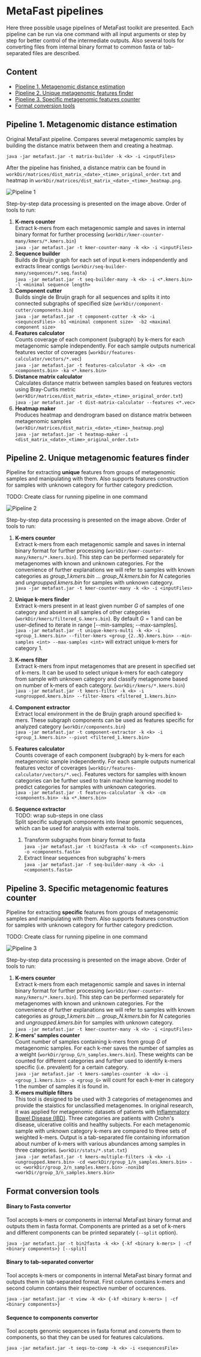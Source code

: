 # MetaFast pipelines
Here three possible usage pipelines of MetaFast toolkit are presented. Each pipeline can be run via one command with all input arguments or step by step for better control of the intermediate outputs. Also several tools for converting files from internal binary format to common fasta or tab-separated files are described.

## Content

* [Pipeline 1. Metagenomic distance estimation](#pipeline-1-metagenomic-distance-estimation)
* [Pipeline 2. Unique metagenomic features finder](#pipeline-2-unique-metagenomic-features-finder)
* [Pipeline 3. Specific metagenomic features counter](#pipeline-3-specific-metagenomic-features-counter)
* [Format conversion tools](#format-conversion-tools)

## Pipeline 1. Metagenomic distance estimation

Original MetaFast pipeline. Compares several metagenomic samples by building the distance matrix between them and creating a heatmap.

`
java -jar metafast.jar -t matrix-builder -k <k> -i <inputFiles>
`

After the pipeline has finished, a distance matrix can be found in `workDir/matrices/dist_matrix_<date>_<time>_original_order.txt` and heatmap in `workDir/matrices/dist_matrix_<date>_<time>_heatmap.png`.

![Pipeline 1](img/pipe1.svg)

Step-by-step data processing is presented on the image above. Order of tools to run:

1. **K-mers counter**  
Extract k-mers from each metagenomic sample and saves in internal binary format for further processing (`workDir/kmer-counter-many/kmers/*.kmers.bin`)  
`
java -jar metafast.jar -t kmer-counter-many -k <k> -i <inputFiles>
`
2. **Sequence builder**  
Builds de Bruijn graph for each set of input k-mers independently and extracts linear contigs (`workDir/seq-builder-many/sequences/*.seq.fasta`)  
`
java -jar metafast.jar -t seq-builder-many -k <k> -i <*.kmers.bin> -l <minimal sequence length>
`
3. **Component cutter**  
Builds single de Bruijn graph for all sequences and splits it into connected subgraphs of specified size (`workDir/component-cutter/components.bin`)  
`
java -jar metafast.jar -t component-cutter -k <k> -i <sequncesFiles> -b1 <minimal component size>  -b2 <maximal component size>
`
4. **Features calculator**  
Counts coverage of each component (subgraph) by k-mers for each metagenomic sample independently. For each sample outputs numerical features vector of coverages  (`workDir/features-calculator/vectors/*.vec`)  
`
java -jar metafast.jar -t features-calculator -k <k> -cm <components.bin> -ka <*.kmers.bin>
`
5. **Distance matrix calculator**  
Calculates distance matrix between samples based on features vectors using Bray-Curtis metric (`workDir/matrices/dist_matrix_<date>_<time>_original_order.txt`)  
`
java -jar metafast.jar -t dist-matrix-calculator --features <*.vec>
`
6. **Heatmap maker**  
Produces heatmap and dendrogram based on distance matrix between metagenomic samples (`workDir/matrices/dist_matrix_<date>_<time>_heatmap.png`)  
`
java -jar metafast.jar -t heatmap-maker -i <dist_matrix_<date>_<time>_original_order.txt>
`


## Pipeline 2. Unique metagenomic features finder

Pipeline for extracting **unique** features from groups of metagenomic samples and manipulating with them. Also supports features construction for samples with unknown category for further category prediction.

TODO: Create class for running pipeline in one command

![Pipeline 2](img/pipe2.svg)

Step-by-step data processing is presented on the image above. Order of tools to run:

1. **K-mers counter**  
Extract k-mers from each metagenomic sample and saves in internal binary format for further processing (`workDir/kmer-counter-many/kmers/*.kmers.bin`). This step can be performed separately for metagenomes with known and unknown categories. For the convenience of further explanations we will refer to samples with known categories as _group\_1.kmers.bin_ ... _group\_N.kmers.bin_ for $N$ categories and _ungroupped.kmers.bin_ for samples with unknown category.   
`
java -jar metafast.jar -t kmer-counter-many -k <k> -i <inputFiles>
`
2. **Unique k-mers finder**  
Extract k-mers present in at least given number $G$ of samples of one category and absent in all samples of other categories (`workDir/kmers/filtered_G.kmers.bin`). By default $G=1$ and can be user-defined to iterate in range [--min-samples; --max-samples].  
`
java -jar metafast.jar -t unique-kmers-multi -k <k> -i <group_1.kmers.bin> --filter-kmers <group_{2..N}.kmers.bin> --min-samples <int> --max-samples <int>
` will extract unique k-mers for category $1$.
3. **K-mers filter**  
Extract k-mers from input metagenomes that are present in specified set of k-mers. It can be used to select unique k-mers for each category from sample with unknown category and classify metagenome based on number of k-mers of each category. (`workDir/kmers/*.kmers.bin`)  
`
java -jar metafast.jar -t kmers-filter -k <k> -i <ungroupped.kmers.bin> --filter-kmers <filtered_1.kmers.bin>
`
4. **Component extractor**  
Extract local environment in the de Bruijn graph around specified k-mers. These subgraph components can be used as features specific for analyzed category  (`workDir/components.bin`)  
`
java -jar metafast.jar -t component-extractor -k <k> -i <group_1.kmers.bin> --pivot <filtered_1.kmers.bin>
`
5. **Features calculator**  
Counts coverage of each component (subgraph) by k-mers for each metagenomic sample independently. For each sample outputs numerical features vector of coverages  (`workDir/features-calculator/vectors/*.vec`). Features vectors for samples with known categories can be further used to train machine learning model to predict categories for samples with unknown categories.  
`
java -jar metafast.jar -t features-calculator -k <k> -cm <components.bin> -ka <*.kmers.bin>
`
6. **Sequence extractor**  
TODO: wrap sub-steps in one class  
Split specific subgraph components into linear genomic sequences, which can be used for analysis with external tools.

   1. Transform subgraphs from binary format to fasta  
`
java -jar metafast.jar -t bin2fasta -k <k> -cf <components.bin> -o <components.fasta>
`
   1. Extract linear sequences fron subgraphs' k-mers  
`
java -jar metafast.jar -f seq-builder-many -k <k> -i <components.fasta>
`

## Pipeline 3. Specific metagenomic features counter

Pipeline for extracting **specific** features from groups of metagenomic samples and manipulating with them. Also supports features construction for samples with unknown category for further category prediction.

TODO: Create class for running pipeline in one command

![Pipeline 3](img/pipe3.svg)

Step-by-step data processing is presented on the image above. Order of tools to run:

1. **K-mers counter**  
Extract k-mers from each metagenomic sample and saves in internal binary format for further processing (`workDir/kmer-counter-many/kmers/*.kmers.bin`). This step can be performed separately for metagenomes with known and unknown categories. For the convenience of further explanations we will refer to samples with known categories as _group\_1.kmers.bin_ ... _group\_N.kmers.bin_ for $N$ categories and _ungroupped.kmers.bin_ for samples with unknown category.   
`
java -jar metafast.jar -t kmer-counter-many -k <k> -i <inputFiles>
`
2. **K-mers' samples counter**  
Count number of samples containing k-mers from group $G$ of metagenomic samples. For each k-mer saves the number of samples as a weight (`workDir/group_G/n_samples.kmers.bin`). These weights can be counted for different categories and further used to identify k-mers specific (i.e. prevalent) for a certain category.  
`
java -jar metafast.jar -t kmers-samples-counter -k <k> -i <group_1.kmers.bin> -o <group_G>
` will count for each k-mer in category $1$ the number of samples it is found in.
3. **K-mers multiple filters**  
This tool is designed to be used with 3 categories of metagenomes and provide the staistics for unclassified metagenomes. In original research, it was applied for metagenomic datasets of patients with [Inflammatory Bowel Disease (IBD)](https://en.wikipedia.org/wiki/Inflammatory_bowel_disease). Three categories are patients with Crohn's disease, ulcerative colitis and healthy subjects. For each metagenomic sample with unknown category k-mers are compared to three sets of weighted k-mers. Output is a tab-separated file containing information about number of k-mers with various abundances among samples in three categories. (`workDir/stats/*.stat.txt`)  
`
java -jar metafast.jar -t kmers-multiple-filters -k <k> -i <ungroupped.kmers.bin> -cd <workDir/group_1/n_samples.kmers.bin> -uc <workDir/group_2/n_samples.kmers.bin> -nonibd <workDir/group_3/n_samples.kmers.bin>
`

## Format conversion tools

#### Binary to Fasta convertor

Tool accepts k-mers or components in internal MetaFast binary format and outputs them in fasta format. Components are printed as a set of k-mers and different components can be printed separately (`--split` option).

`
java -jar metafast.jar -t bin2fasta -k <k> {-kf <binary k-mers> | -cf <binary components>} [--split]
`

#### Binary to tab-separated convertor

Tool accepts k-mers or components in internal MetaFast binary format and outputs them in tab-separated format. First column contains k-mers and second column contains their respective number of occurences.

`
java -jar metafast.jar -t view -k <k> {-kf <binary k-mers> | -cf <binary components>}
`

#### Sequence to components convertor

Tool accepts genomic sequences in fasta format and converts them to components, so that they can be used for features calculations.

`
java -jar metafast.jar -t seqs-to-comp -k <k> -i <sequencesFile>
`